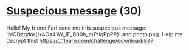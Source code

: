 # [Suspecious message](https://ctflearn.com/challenge/887) (30)
Hello! My friend Fari send me this suspecious message: 'MQDzqdor{Ix4Oa41W_1F_B00h_m1YlqPpPP}' and photo.png. Help me decrypt this! https://ctflearn.com/challenge/download/887
